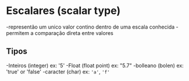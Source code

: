 # Escalares (scalar type)

-representão um unico valor contino
dentro de uma escala conhecida
-permitem a comparação direta entre valores

## Tipos

-Inteiros (integer)     ex: '5'
-Float    (float point) ex: "5.7"
-bolleano (bolen)       ex: 'true' or 'false'
-caracter (char)        ex: `'a'`, `'f'`